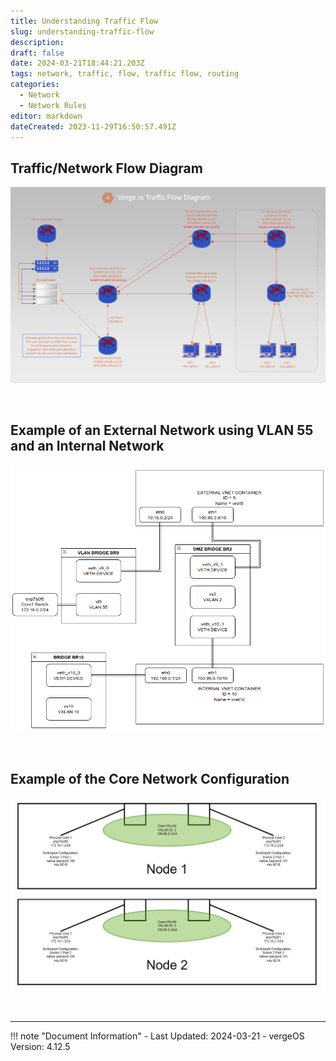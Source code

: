 ```yaml
---
title: Understanding Traffic Flow
slug: understanding-traffic-flow
description: 
draft: false
date: 2024-03-21T18:44:21.203Z
tags: network, traffic, flow, traffic flow, routing
categories:
  - Network
  - Network Rules
editor: markdown
dateCreated: 2023-11-29T16:50:57.491Z
---
```


## Traffic/Network Flow Diagram
![VergeOS-traffic-flow_(1).png](/docs/public/knowledgebase/vergeio-traffic-flow_(1).png)

<br>

## Example of an External Network using VLAN 55 and an Internal Network
![vnet_wiring.png](/docs/public/knowledgebase/vnet_wiring.png)

<br>

## Example of the Core Network Configuration
![core_config.jpg](/docs/public/core_config.jpg)

<br>

---

!!! note "Document Information"
    - Last Updated: 2024-03-21
    - vergeOS Version: 4.12.5
